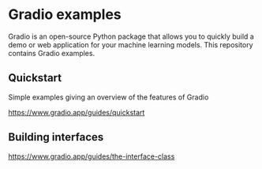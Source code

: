 # Gradio examples

Gradio is an open-source Python package that allows you to quickly build a demo or web application for your machine learning models. This repository contains Gradio examples.

## Quickstart

Simple examples giving an overview of the features of Gradio

https://www.gradio.app/guides/quickstart

## Building interfaces

https://www.gradio.app/guides/the-interface-class
